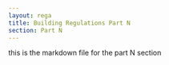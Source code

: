 ```yaml
---
layout: rega
title: Building Regulations Part N
section: Part N
---
```




this is the markdown file for the part N section